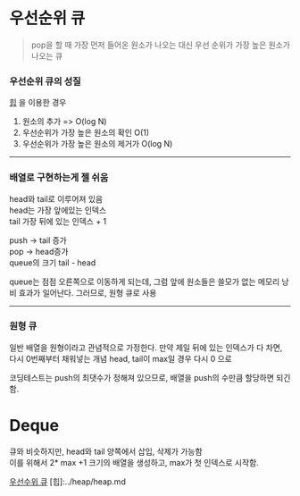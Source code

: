 <h1> 우선순위 큐 </h1>

> pop을 할 때 가장 먼저 들어온 원소가 나오는 대신 우선 순위가 가장 높은 원소가 나오는 큐

<h3>우선순위 큐의 성질 </h3>

[힙](../heap/heap.md) 을 이용한 경우

1. 원소의 추가 => O(log N)<br/>
2. 우선순위가 가장 높은 원소의 확인 O(1)
3. 우선순위가 가장 높은 원소의 제거가 O(log N)

---

### 배열로 구현하는게 젤 쉬움

head와 tail로 이루어져 있음 <br/>
head는 가장 앞에있는 인덱스 <br/>
tail 가장 뒤에 있는 인덱스 + 1 <br/>

push -> tail 증가 <br/>
pop -> head증가 <br/>
queue의 크기 tail - head <br/>

queue는 점점 오른쪽으로 이동하게 되는데, 그럼 앞에 원소들은 쓸모가 없는 메모리 낭비 효과가 일어난다. 그러므로, 원형 큐로 사용

---

### 원형 큐

일반 배열을 원형이라고 관념적으로 가정한다. 만약 제일 뒤에 있는 인덱스가 다 차면, 다시 0번째부터 채워넣는 개념
head, tail이 max일 경우 다시 0 으로

코딩테스트는 push의 최댓수가 정해져 있으므로, 배열을 push의 수만큼 할당하면 되긴함.

<h1>Deque</h1>

큐와 비슷하지만, head와 tail 양쪽에서 삽입, 삭제가 가능함 <br/>
이를 위해서 2\* max +1 크기의 배열을 생성하고, max가 첫 인덱스로 시작함.

[우선수위 큐](./priority-queue.md)
[힙]:../heap/heap.md
